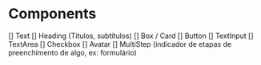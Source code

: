 # Components

[] Text
[] Heading (Títulos, subtítulos)
[] Box / Card
[] Button
[] TextInput
[] TextArea
[] Checkbox
[] Avatar
[] MultiStep (indicador de etapas de preenchimento de algo, ex: formulário)